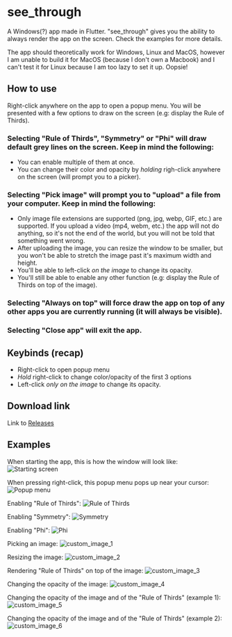 # see_through

A Windows(?) app made in Flutter.
"see_through" gives you the ability to always render the app on the screen. Check the examples for more details.

The app should theoretically work for Windows, Linux and MacOS, however I am unable to build it for MacOS (because I don't own a Macbook) and I can't test it for Linux because I am too lazy to set it up. Oopsie!

## How to use

Right-click anywhere on the app to open a popup menu. You will be presented with a few options to draw on the screen (e.g: display the Rule of Thirds).

### Selecting "Rule of Thirds", "Symmetry" or "Phi" will draw default grey lines on the screen. Keep in mind the following:
  - You can enable multiple of them at once.
  - You can change their color and opacity by *holding* righ-click anywhere on the screen (will prompt you to a picker).

### Selecting "Pick image" will prompt you to "upload" a file from your computer. Keep in mind the following: 
  - Only image file extensions are supported (png, jpg, webp, GIF, etc.) are supported. If you upload a video (mp4, webm, etc.) the app will not do anything, so it's not the end of the world, but you will not be told that something went wrong.
  - After uploading the image, you can resize the window to be smaller, but you won't be able to stretch the image past it's maximum width and height.
  - You'll be able to left-click *on the image* to change its opacity.
  - You'll still be able to enable any other function (e.g: display the Rule of Thirds on top of the image). 

### Selecting "Always on top" will force draw the app on top of any other apps you are currently running (it will always be visible).
### Selecting "Close app" will exit the app.

## Keybinds (recap)

  - Right-click to open popup menu
  - *Hold* right-click to change color/opacity of the first 3 options
  - Left-click *only on the image* to change its opacity.

## Download link

Link to [Releases](https://github.com/ChrisPC-39/see_through/releases)

## Examples

When starting the app, this is how the window will look like:
![Starting screen](example_assets/starting_screen.png?raw=true "When starting the app, this is how the window will look like")

When pressing right-click, this popup menu pops up near your cursor:
![Popup menu](example_assets/main_menu.png?raw=true "When pressing right-click, this popup menu pops up near your cursor")

Enabling "Rule of Thirds":
![Rule of Thirds](example_assets/rule_of_thirds.png?raw=true "Enabling Rule of Thirds")

Enabling "Symmetry":
![Symmetry](example_assets/symmetry.png?raw=true "Enabling Symmetry")

Enabling "Phi":
![Phi](example_assets/phi.png?raw=true "Enabling Phi")

Picking an image:
![custom_image_1](example_assets/custom_image_1.png?raw=true "Picking an image")

Resizing the image:
![custom_image_2](example_assets/custom_image_2.png?raw=true "Resizing the image")

Rendering "Rule of Thirds" on top of the image:
![custom_image_3](example_assets/custom_image_3.png?raw=true "Rendering Rule of Thirds on top of the image")

Changing the opacity of the image:
![custom_image_4](example_assets/custom_image_4.png?raw=true "Changing the opacity of the image")

Changing the opacity of the image and of the "Rule of Thirds" (example 1):
![custom_image_5](example_assets/custom_image_5.png?raw=true "Changing the opacity of the image and of the Rule of Thirds (example 1)")

Changing the opacity of the image and of the "Rule of Thirds" (example 2):
![custom_image_6](example_assets/custom_image_6.png?raw=true "Changing the opacity of the image and of the Rule of Thirds (example 2)")
